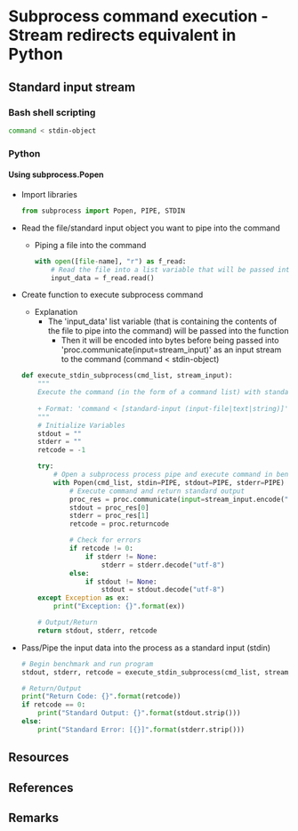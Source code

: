 # Subprocess command execution - Stream redirects equivalent in Python

## Standard input stream

### Bash shell scripting
```bash
command < stdin-object
```

### Python
#### Using subprocess.Popen
- Import libraries
    ```python
    from subprocess import Popen, PIPE, STDIN
    ```

- Read the file/standard input object you want to pipe into the command
    - Piping a file into the command
        ```python
        with open([file-name], "r") as f_read:
            # Read the file into a list variable that will be passed into the subprocess Popen pipe as a standard input
            input_data = f_read.read()
        ```

- Create function to execute subprocess command
    - Explanation
        - The 'input_data' list variable (that is containing the contents of the file to pipe into the command) will be passed into the function
            + Then it will be encoded into bytes before being passed into 'proc.communicate(input=stream_input)' as an input stream to the command (command < stdin-object)
    ```python
    def execute_stdin_subprocess(cmd_list, stream_input):
        """
        Execute the command (in the form of a command list) with standard input piped in 
        
        + Format: 'command < [standard-input (input-file|text|string)]'
        """
        # Initialize Variables
        stdout = ""
        stderr = ""
        retcode = -1

        try:
            # Open a subprocess process pipe and execute command in benchmark
            with Popen(cmd_list, stdin=PIPE, stdout=PIPE, stderr=PIPE) as proc:
                # Execute command and return standard output
                proc_res = proc.communicate(input=stream_input.encode("utf-8"))
                stdout = proc_res[0]
                stderr = proc_res[1]
                retcode = proc.returncode

                # Check for errors
                if retcode != 0:
                    if stderr != None:
                        stderr = stderr.decode("utf-8")
                else:
                    if stdout != None:
                        stdout = stdout.decode("utf-8")
        except Exception as ex:
            print("Exception: {}".format(ex))

        # Output/Return
        return stdout, stderr, retcode
    ```

- Pass/Pipe the input data into the process as a standard input (stdin)
    ```python
    # Begin benchmark and run program
    stdout, stderr, retcode = execute_stdin_subprocess(cmd_list, stream_input=input_data)

    # Return/Output
    print("Return Code: {}".format(retcode))
    if retcode == 0:
        print("Standard Output: {}".format(stdout.strip()))
    else:
        print("Standard Error: [{}]".format(stderr.strip()))
    ```

## Resources

## References

## Remarks
